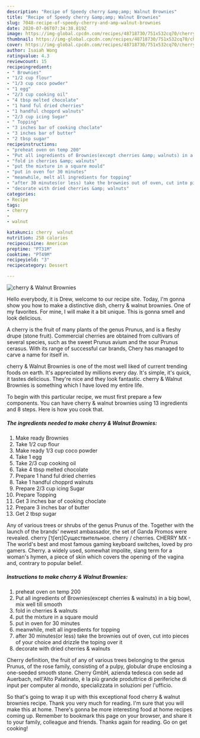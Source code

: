 ```yaml
---
description: "Recipe of Speedy cherry &amp;amp; Walnut Brownies"
title: "Recipe of Speedy cherry &amp;amp; Walnut Brownies"
slug: 7048-recipe-of-speedy-cherry-and-amp-walnut-brownies
date: 2020-07-06T07:34:38.819Z
image: https://img-global.cpcdn.com/recipes/48718730/751x532cq70/cherry-walnut-brownies-recipe-main-photo.jpg
thumbnail: https://img-global.cpcdn.com/recipes/48718730/751x532cq70/cherry-walnut-brownies-recipe-main-photo.jpg
cover: https://img-global.cpcdn.com/recipes/48718730/751x532cq70/cherry-walnut-brownies-recipe-main-photo.jpg
author: Isaiah Wong
ratingvalue: 4.3
reviewcount: 15
recipeingredient:
- " Brownies"
- "1/2 cup flour"
- "1/3 cup coco powder"
- "1 egg"
- "2/3 cup cooking oil"
- "4 tbsp melted chocolate"
- "1 hand ful dried cherries"
- "1 handful chopprd walnuts"
- "2/3 cup icing Sugar"
- " Topping"
- "3 inches bar of cooking choclate"
- "3 inches bar of butter"
- "2 tbsp sugar"
recipeinstructions:
- "preheat oven on temp 200"
- "Put all ingredients of Brownies(except cherries &amp; walnuts) in a big bowl, mix well till smooth"
- "fold in cherries &amp; walnuts"
- "put the mixture in a square mould"
- "put in oven for 30 minutes"
- "meanwhile, melt all ingredients for topping"
- "after 30 minutes(or less) take the brownies out of oven, cut into pieces of your choice and drizzle the toping over it"
- "decorate with dried cherries &amp; walnuts"
categories:
- Recipe
tags:
- cherry
- 
- walnut

katakunci: cherry  walnut 
nutrition: 258 calories
recipecuisine: American
preptime: "PT31M"
cooktime: "PT49M"
recipeyield: "3"
recipecategory: Dessert

---
```



![cherry &amp; Walnut Brownies](https://img-global.cpcdn.com/recipes/48718730/751x532cq70/cherry-walnut-brownies-recipe-main-photo.jpg)

Hello everybody, it is Drew, welcome to our recipe site. Today, I'm gonna show you how to make a distinctive dish, cherry &amp; walnut brownies. One of my favorites. For mine, I will make it a bit unique. This is gonna smell and look delicious.

A cherry is the fruit of many plants of the genus Prunus, and is a fleshy drupe (stone fruit). Commercial cherries are obtained from cultivars of several species, such as the sweet Prunus avium and the sour Prunus cerasus. With its range of successful car brands, Chery has managed to carve a name for itself in.

cherry &amp; Walnut Brownies is one of the most well liked of current trending foods on earth. It's appreciated by millions every day. It's simple, it's quick, it tastes delicious. They're nice and they look fantastic. cherry &amp; Walnut Brownies is something which I have loved my entire life.


To begin with this particular recipe, we must first prepare a few components. You can have cherry &amp; walnut brownies using 13 ingredients and 8 steps. Here is how you cook that.

<!--inarticleads1-->

##### The ingredients needed to make cherry &amp; Walnut Brownies:

1. Make ready  Brownies
1. Take 1/2 cup flour
1. Make ready 1/3 cup coco powder
1. Take 1 egg
1. Take 2/3 cup cooking oil
1. Take 4 tbsp melted chocolate
1. Prepare 1 hand ful dried cherries
1. Take 1 handful chopprd walnuts
1. Prepare 2/3 cup icing Sugar
1. Prepare  Topping
1. Get 3 inches bar of cooking choclate
1. Prepare 3 inches bar of butter
1. Get 2 tbsp sugar


Any of various trees or shrubs of the genus Prunus of the. Together with the launch of the brands&#39; newest ambassador, the set of Ganda Promos were revealed. cherry [ˈtʃerɪ]Существительное. cherry / cherries. CHERRY MX - The world&#39;s best and most famous gaming keyboard switches, loved by pro gamers. Cherry. a widely used, somewhat impolite, slang term for a woman&#39;s hymen, a piece of skin which covers the opening of the vagina and, contrary to popular belief. 

<!--inarticleads2-->

##### Instructions to make cherry &amp; Walnut Brownies:

1. preheat oven on temp 200
1. Put all ingredients of Brownies(except cherries &amp; walnuts) in a big bowl, mix well till smooth
1. fold in cherries &amp; walnuts
1. put the mixture in a square mould
1. put in oven for 30 minutes
1. meanwhile, melt all ingredients for topping
1. after 30 minutes(or less) take the brownies out of oven, cut into pieces of your choice and drizzle the toping over it
1. decorate with dried cherries &amp; walnuts


Cherry definition, the fruit of any of various trees belonging to the genus Prunus, of the rose family, consisting of a pulpy, globular drupe enclosing a one-seeded smooth stone. Cherry GmbH, azienda tedesca con sede ad Auerbach, nell&#39;Alto Palatinato, è la più grande produttrice di periferiche di input per computer al mondo, specializzata in soluzioni per l&#39;ufficio. 

So that's going to wrap it up with this exceptional food cherry &amp; walnut brownies recipe. Thank you very much for reading. I'm sure that you will make this at home. There's gonna be more interesting food at home recipes coming up. Remember to bookmark this page on your browser, and share it to your family, colleague and friends. Thanks again for reading. Go on get cooking!
